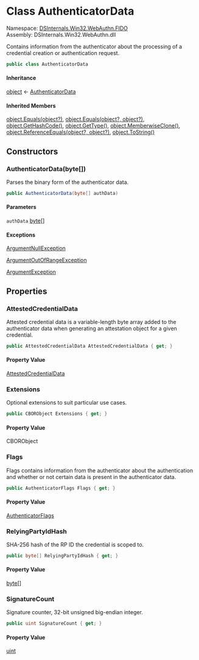 # <a id="DSInternals_Win32_WebAuthn_FIDO_AuthenticatorData"></a> Class AuthenticatorData

Namespace: [DSInternals.Win32.WebAuthn.FIDO](DSInternals.Win32.WebAuthn.FIDO.md)  
Assembly: DSInternals.Win32.WebAuthn.dll  

Contains information from the authenticator about the processing of a credential creation or authentication request.

```csharp
public class AuthenticatorData
```

#### Inheritance

[object](https://learn.microsoft.com/dotnet/api/system.object) ← 
[AuthenticatorData](DSInternals.Win32.WebAuthn.FIDO.AuthenticatorData.md)

#### Inherited Members

[object.Equals\(object?\)](https://learn.microsoft.com/dotnet/api/system.object.equals\#system\-object\-equals\(system\-object\)), 
[object.Equals\(object?, object?\)](https://learn.microsoft.com/dotnet/api/system.object.equals\#system\-object\-equals\(system\-object\-system\-object\)), 
[object.GetHashCode\(\)](https://learn.microsoft.com/dotnet/api/system.object.gethashcode), 
[object.GetType\(\)](https://learn.microsoft.com/dotnet/api/system.object.gettype), 
[object.MemberwiseClone\(\)](https://learn.microsoft.com/dotnet/api/system.object.memberwiseclone), 
[object.ReferenceEquals\(object?, object?\)](https://learn.microsoft.com/dotnet/api/system.object.referenceequals), 
[object.ToString\(\)](https://learn.microsoft.com/dotnet/api/system.object.tostring)

## Constructors

### <a id="DSInternals_Win32_WebAuthn_FIDO_AuthenticatorData__ctor_System_Byte___"></a> AuthenticatorData\(byte\[\]\)

Parses the binary form of the authenticator data.

```csharp
public AuthenticatorData(byte[] authData)
```

#### Parameters

`authData` [byte](https://learn.microsoft.com/dotnet/api/system.byte)\[\]

#### Exceptions

 [ArgumentNullException](https://learn.microsoft.com/dotnet/api/system.argumentnullexception)

 [ArgumentOutOfRangeException](https://learn.microsoft.com/dotnet/api/system.argumentoutofrangeexception)

 [ArgumentException](https://learn.microsoft.com/dotnet/api/system.argumentexception)

## Properties

### <a id="DSInternals_Win32_WebAuthn_FIDO_AuthenticatorData_AttestedCredentialData"></a> AttestedCredentialData

Attested credential data is a variable-length byte array added to the 
authenticator data when generating an attestation object for a given credential.

```csharp
public AttestedCredentialData AttestedCredentialData { get; }
```

#### Property Value

 [AttestedCredentialData](DSInternals.Win32.WebAuthn.FIDO.AttestedCredentialData.md)

### <a id="DSInternals_Win32_WebAuthn_FIDO_AuthenticatorData_Extensions"></a> Extensions

Optional extensions to suit particular use cases.

```csharp
public CBORObject Extensions { get; }
```

#### Property Value

 CBORObject

### <a id="DSInternals_Win32_WebAuthn_FIDO_AuthenticatorData_Flags"></a> Flags

Flags contains information from the authenticator about the authentication 
and whether or not certain data is present in the authenticator data.

```csharp
public AuthenticatorFlags Flags { get; }
```

#### Property Value

 [AuthenticatorFlags](DSInternals.Win32.WebAuthn.AuthenticatorFlags.md)

### <a id="DSInternals_Win32_WebAuthn_FIDO_AuthenticatorData_RelyingPartyIdHash"></a> RelyingPartyIdHash

SHA-256 hash of the RP ID the credential is scoped to.

```csharp
public byte[] RelyingPartyIdHash { get; }
```

#### Property Value

 [byte](https://learn.microsoft.com/dotnet/api/system.byte)\[\]

### <a id="DSInternals_Win32_WebAuthn_FIDO_AuthenticatorData_SignatureCount"></a> SignatureCount

Signature counter, 32-bit unsigned big-endian integer.

```csharp
public uint SignatureCount { get; }
```

#### Property Value

 [uint](https://learn.microsoft.com/dotnet/api/system.uint32)

